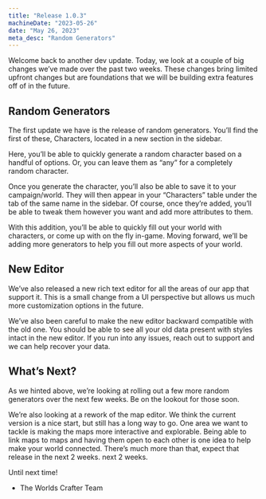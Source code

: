```yaml
---
title: "Release 1.0.3"
machineDate: "2023-05-26"
date: "May 26, 2023"
meta_desc: "Random Generators"
---
```


Welcome back to another dev update. Today, we look at a couple of big changes we’ve made over the past two weeks. These changes bring limited upfront changes but are foundations that we will be building extra features off of in the future.

## Random Generators

The first update we have is the release of random generators. You’ll find the first of these, Characters, located in a new section in the sidebar.

Here, you’ll be able to quickly generate a random character based on a handful of options. Or, you can leave them as “any” for a completely random character.

Once you generate the character, you’ll also be able to save it to your campaign/world. They will then appear in your “Characters” table under the tab of the same name in the sidebar. Of course, once they’re added, you’ll be able to tweak them however you want and add more attributes to them.

With this addition, you’ll be able to quickly fill out your world with characters, or come up with on the fly in-game. Moving forward, we’ll be adding more generators to help you fill out more aspects of your world.

## New Editor

We’ve also released a new rich text editor for all the areas of our app that support it. This is a small change from a UI perspective but allows us much more customization options in the future.

We’ve also been careful to make the new editor backward compatible with the old one. You should be able to see all your old data present with styles intact in the new editor. If you run into any issues, reach out to support and we can help recover your data.

## What’s Next?

As we hinted above, we’re looking at rolling out a few more random generators over the next few weeks. Be on the lookout for those soon.

We’re also looking at a rework of the map editor. We think the current version is a nice start, but still has a long way to go. One area we want to tackle is making the maps more interactive and explorable. Being able to link maps to maps and having them open to each other is one idea to help make your world connected. There’s much more than that, expect that release in the next 2 weeks. next 2 weeks.

Until next time!

- The Worlds Crafter Team
